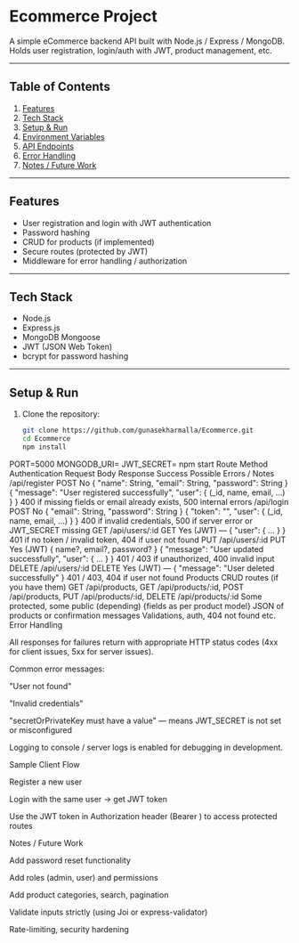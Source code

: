 # Ecommerce Project

A simple eCommerce backend API built with Node.js / Express / MongoDB. Holds user registration, login/auth with JWT, product management, etc.

---

## Table of Contents

1. [Features](#features)  
2. [Tech Stack](#tech-stack)  
3. [Setup & Run](#setup--run)  
4. [Environment Variables](#environment-variables)  
5. [API Endpoints](#api-endpoints)  
6. [Error Handling](#error-handling)  
7. [Notes / Future Work](#notes--future-work)

---

## Features

- User registration and login with JWT authentication  
- Password hashing  
- CRUD for products (if implemented)  
- Secure routes (protected by JWT)  
- Middleware for error handling / authorization  

---

## Tech Stack

- Node.js  
- Express.js  
- MongoDB Mongoose  
- JWT (JSON Web Token)  
- bcrypt for password hashing  

---

## Setup & Run

1. Clone the repository:

   ```bash
   git clone https://github.com/gunasekharmalla/Ecommerce.git
   cd Ecommerce
   npm install
PORT=5000
MONGODB_URI=<your mongo connection string>
JWT_SECRET=<a strong random string>
npm start
Route	Method	Authentication	Request Body	Response Success	Possible Errors / Notes
/api/register	POST	No	{ "name": String, "email": String, "password": String }	{ "message": "User registered successfully", "user": { (_id, name, email, ...) } }	400 if missing fields or email already exists, 500 internal errors
/api/login	POST	No	{ "email": String, "password": String }	{ "token": "<JWT token>", "user": { (_id, name, email, ...) } }	400 if invalid credentials, 500 if server error or JWT_SECRET missing
GET /api/users/:id	GET	Yes (JWT)	—	{ "user": { ... } }	401 if no token / invalid token, 404 if user not found
PUT /api/users/:id	PUT	Yes (JWT)	{ name?, email?, password? }	{ "message": "User updated successfully", "user": { ... } }	401 / 403 if unauthorized, 400 invalid input
DELETE /api/users/:id	DELETE	Yes (JWT)	—	{ "message": "User deleted successfully" }	401 / 403, 404 if user not found
Products CRUD routes (if you have them)	GET /api/products, GET /api/products/:id, POST /api/products, PUT /api/products/:id, DELETE /api/products/:id	Some protected, some public (depending)	{fields as per product model}	JSON of products or confirmation messages	Validations, auth, 404 not found etc.
Error Handling

All responses for failures return with appropriate HTTP status codes (4xx for client issues, 5xx for server issues).

Common error messages:

"User not found"

"Invalid credentials"

"secretOrPrivateKey must have a value" — means JWT_SECRET is not set or misconfigured

Logging to console / server logs is enabled for debugging in development.

Sample Client Flow

Register a new user

Login with the same user → get JWT token

Use the JWT token in Authorization header (Bearer <token>) to access protected routes

Notes / Future Work

Add password reset functionality

Add roles (admin, user) and permissions

Add product categories, search, pagination

Validate inputs strictly (using Joi or express-validator)

Rate-limiting, security hardening
